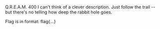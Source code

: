 Q.R.E.A.M.
400
I can't think of a clever description. Just follow the trail -- but there's no telling how deep the rabbit hole goes.

Flag is in format: flag{...}